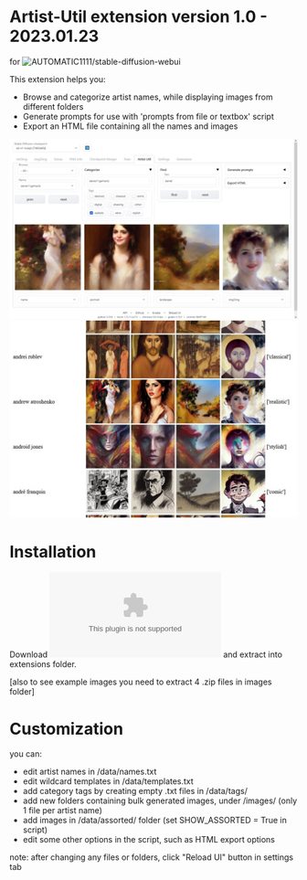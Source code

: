 # Artist-Util extension version 1.0 - 2023.01.23

for ![AUTOMATIC1111/stable-diffusion-webui](https://github.com/AUTOMATIC1111/stable-diffusion-webui/wiki/Extensions)

This extension helps you:
* Browse and categorize artist names, while displaying images from different folders
* Generate prompts for use with 'prompts from file or textbox' script
* Export an HTML file containing all the names and images

![image](screenshots/ss01.jpg)
![image](screenshots/ss02.jpg)

# Installation

Download ![artist-util-main.zip](https://github.com/tkalayci71/artist-util/archive/refs/heads/main.zip) and extract into extensions folder.

[also to see example images you need to extract 4 .zip files in images folder]

# Customization

you can:
* edit artist names in /data/names.txt
* edit wildcard templates in /data/templates.txt
* add category tags by creating empty .txt files in /data/tags/
* add new folders containing bulk generated images, under /images/ (only 1 file per artist name)
* add images in /data/assorted/ folder (set SHOW_ASSORTED = True in script)
* edit some other options in the script, such as HTML export options

note: after changing any files or folders, click "Reload UI" button in settings tab


